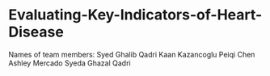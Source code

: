 # Evaluating-Key-Indicators-of-Heart-Disease

Names of team members: 
Syed Ghalib Qadri
Kaan Kazancoglu
Peiqi Chen
Ashley Mercado
Syeda Ghazal Qadri
